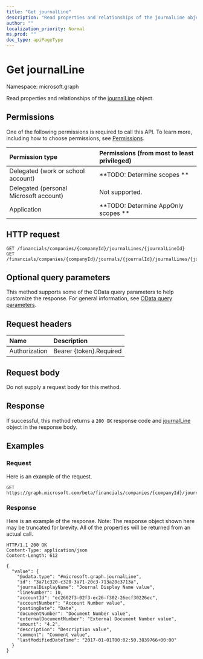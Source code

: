 ```yaml
---
title: "Get journalLine"
description: "Read properties and relationships of the journalLine object."
author: ""
localization_priority: Normal
ms.prod: ""
doc_type: apiPageType
---
```


# Get journalLine

Namespace: microsoft.graph

Read properties and relationships of the [journalLine](../resources/journalline.md) object.

## Permissions
One of the following permissions is required to call this API. To learn more, including how to choose permissions, see [Permissions](/concepts/permissions-reference.md).

|Permission type|Permissions (from most to least privileged)|
|:---|:---|
|Delegated (work or school account)|**TODO: Determine scopes **|
|Delegated (personal Microsoft account)|Not supported.|
|Application|**TODO: Determine AppOnly scopes **|

## HTTP request
<!-- {
  "blockType": "ignored"
}
-->
``` http
GET /financials/companies/{companyId}/journalLines/{journalLineId}
GET /financials/companies/{companyId}/journals/{journalId}/journalLines/{journalLineId}
```

## Optional query parameters
This method supports some of the OData query parameters to help customize the response. For general information, see [OData query parameters](/graph/query-parameters).

## Request headers
|Name|Description|
|:---|:---|
|Authorization|Bearer {token}.Required|

## Request body
Do not supply a request body for this method.

## Response
If successful, this method returns a `200 OK` response code and [journalLine](../resources/journalline.md) object in the response body.

## Examples

### Request
Here is an example of the request.
<!-- {
  "blockType": "request",
  "name": "get_journalline"
}
-->
``` http
GET https://graph.microsoft.com/beta/financials/companies/{companyId}/journalLines/{journalLineId}
```

### Response
Here is an example of the response. Note: The response object shown here may be truncated for brevity. All of the properties will be returned from an actual call.
<!-- {
  "blockType": "response",
  "truncated": true,
  "@odata.type": "microsoft.graph.journalLine"
}
-->
``` http
HTTP/1.1 200 OK
Content-Type: application/json
Content-Length: 612

{
  "value": {
    "@odata.type": "#microsoft.graph.journalLine",
    "id": "3a71c320-c320-3a71-20c3-713a20c3713a",
    "journalDisplayName": "Journal Display Name value",
    "lineNumber": 10,
    "accountId": "ec2602f3-02f3-ec26-f302-26ecf30226ec",
    "accountNumber": "Account Number value",
    "postingDate": "Date",
    "documentNumber": "Document Number value",
    "externalDocumentNumber": "External Document Number value",
    "amount": "4.2",
    "description": "Description value",
    "comment": "Comment value",
    "lastModifiedDateTime": "2017-01-01T00:02:50.3839766+00:00"
  }
}
```

